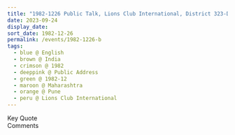 ```yaml
---
title: "1982-1226 Public Talk, Lions Club International, District 323-D, Pune, Maharashtra, India"
date: 2023-09-24
display_date: 
sort_date: 1982-12-26
permalink: /events/1982-1226-b
tags:
  - blue @ English
  - brown @ India
  - crimson @ 1982
  - deeppink @ Public Address
  - green @ 1982-12
  - maroon @ Maharashtra
  - orange @ Pune
  - peru @ Lions Club International
---
```


<wave-list>
  <list-title color="green" width="75">Key Quote</list-title>
  <list-item color="BlanchedAlmond"  width="200"></list-item>
  <list-item color="Lavender"></list-item>
  <list-item color="BlanchedAlmond"></list-item>
</wave-list>

<br>

<wave-list>
  <list-title color="green" width="75">Comments</list-title>
  <list-item color="BlanchedAlmond"  width="200"></list-item>
  <list-item color="Lavender"></list-item>
  <list-item color="BlanchedAlmond"></list-item>
</wave-list>